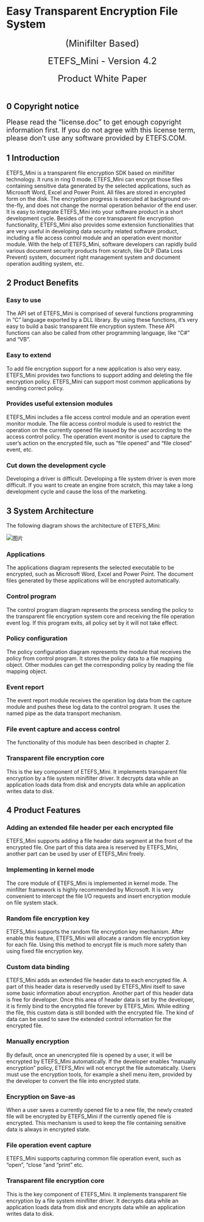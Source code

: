 
# Easy Transparent Encryption File System
<center><font size=5>(Minifilter Based)</font></center><br> 
<center><font size=5>ETEFS_Mini - Version 4.2</font></center> <br>
<center><font size=5>Product White Paper</font></center> <br>

## 0 Copyright notice
<p align="left"><font size=4>
Please read the “license.doc” to get enough copyright information first. If you do not agree with this license term, please don’t use any software provided by ETEFS.COM.</p></font>

## 1 Introduction
ETEFS_Mini is a transparent file encryption SDK based on minifilter technology. It runs in ring 0 mode. ETEFS_Mini can encrypt those files containing sensitive data generated by the selected applications, such as Microsoft Word, Excel and Power Point. All files are stored in encrypted form on the disk. The encryption progress is executed at background on-the-fly, and does not change the normal operation behavior of the end user. It is easy to integrate ETEFS_Mini into your software product in a short development cycle. Besides of the core transparent file encryption functionality, ETEFS_Mini also provides some extension functionalities that are very useful in developing data security related software product, including a file access control module and an operation event monitor module. With the help of ETEFS_Mini, software developers can rapidly build various document security products from scratch, like DLP (Data Loss Prevent) system, document right management system and document operation auditing system, etc. 
## 2 Product Benefits
### Easy to use
The API set of ETEFS_Mini is comprised of several functions programming in “C” language exported by a DLL library. By using these functions, it’s very easy to build a basic transparent file encryption system. These API functions can also be called from other programming language, like “C#” and “VB”.
### Easy to extend
To add file encryption support for a new application is also very easy. ETEFS_Mini provides two functions to support adding and deleting the file encryption policy. ETEFS_Mini can support most common applications by sending correct policy.
### Provides useful extension modules 
ETEFS_Mini includes a file access control module and an operation event monitor module. The file access control module is used to restrict the operation on the currently opened file issued by the user according to the access control policy. The operation event monitor is used to capture the user’s action on the encrypted file, such as “file opened” and “file closed” event, etc. 
### Cut down the development cycle
Developing a driver is difficult. Developing a file system driver is even more difficult. If you want to create an engine from scratch, this may take a long development cycle and cause the loss of the marketing.
## 3 System Architecture
The following diagram shows the architecture of ETEFS_Mini:

![图片](https://user-images.githubusercontent.com/39994647/109901419-0264bf00-7cd4-11eb-95d0-130e655676c6.png)
### Applications
The applications diagram represents the selected executable to be encrypted, such as Microsoft Word, Excel and Power Point. The document files generated by these applications will be encrypted automatically.

### Control program
The control program diagram represents the process sending the policy to the transparent file encryption system core and receiving the file operation event log. If this program exits, all policy set by it will not take effect.

### Policy configuration
The policy configuration diagram represents the module that receives the policy from control program. It stores the policy data to a file mapping object. Other modules can get the corresponding policy by reading the file mapping object.

### Event report
The event report module receives the operation log data from the capture module and pushes these log data to the control program. It uses the named pipe as the data transport mechanism.

### File event capture and access control
The functionality of this module has been described in chapter 2.

### Transparent file encryption core
This is the key component of ETEFS_Mini. It implements transparent file encryption by a file system minifilter driver. It decrypts data while an application loads data from disk and encrypts data while an application writes data to disk.

## 4 Product Features 

### Adding an extended file header per each encrypted file
ETEFS_Mini supports adding a file header data segment at the front of the encrypted file. One part of this data area is reserved by ETEFS_Mini, another part can be used by user of ETEFS_Mini freely. 

### Implementing in kernel mode
The core module of ETEFS_Mini is implemented in kernel mode. The minfilter framework is highly recommended by Microsoft. It is very convenient to intercept the file I/O requests and insert encryption module on file system stack. 

### Random file encryption key
ETEFS_Mini supports the random file encryption key mechanism. After enable this feature, ETEFS_Mini will allocate a random file encryption key for each file. Using this method to encrypt file is much more safety than using fixed file encryption key.

### Custom data binding
ETEFS_Mini adds an extended file header data to each encrypted file. A part of this header data is reservedly used by ETEFS_Mini itself to save some basic information about encryption. Another part of this header data is free for developer. Once this area of header data is set by the developer, it is firmly bind to the encrypted file forever by ETEFS_Mini. While editing the file, this custom data is still bonded with the encrypted file. The kind of data can be used to save the extended control information for the encrypted file.

### Manually encryption
By default, once an unencrypted file is opened by a user, it will be encrypted by ETEFS_Mini automatically. If the developer enables “manually encryption” policy, ETEFS_Mini will not encrypt the file automatically. Users must use the encryption tools, for example a shell menu item, provided by the developer to convert the file into encrypted state.

### Encryption on Save-as 
When a user saves a currently opened file to a new file, the newly created file will be encrypted by ETEFS_Mini if the currently opened file is encrypted. This mechanism is used to keep the file containing sensitive data is always in encrypted state.

### File operation event capture
ETEFS_Mini supports capturing common file operation event, such as “open”, “close “and “print” etc.

### Transparent file encryption core
This is the key component of ETEFS_Mini. It implements transparent file encryption by a file system minifilter driver. It decrypts data while an application loads data from disk and encrypts data while an application writes data to disk.



